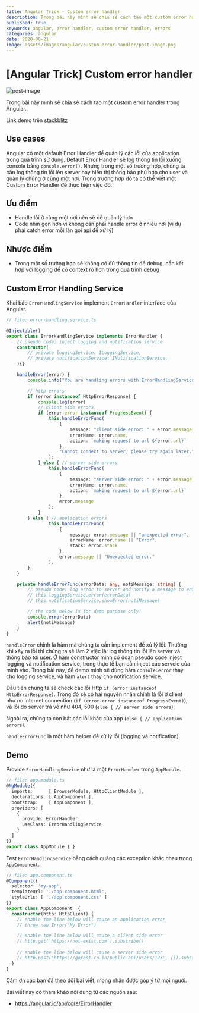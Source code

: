 ```yaml
---
title: Angular Trick - Custom error handler
description: Trong bài này mình sẽ chia sẻ cách tạo một custom error handler trong Angular.
published: true
keywords: angular, error handler, custom error handler, errors
categories: angular
date: 2020-08-21
image: assets/images/angular/custom-error-handler/post-image.png
---
```


# [Angular Trick] Custom error handler

![post-image](assets/images/angular/custom-error-handler/post-image.png)

Trong bài này mình sẽ chia sẻ cách tạo một custom error handler trong Angular.

Link demo trên [stackblitz](https://stackblitz.com/edit/angular-implement-custom-error-handler?file=src/app/error-handling.service.ts)

## Use cases

Angular có một default Error Handler để quản lý các lỗi của application trong quá trình sử dụng. Default Error Handler sẽ log thông tin lỗi xuống console bằng `console.error()`. Nhưng trong một số trường hợp, chúng ta cần log thông tin lỗi lên server hay hiển thị thông báo phù hợp cho user và quản lý chúng ở cùng một nơi. Trong trường hợp đó ta có thể viết một Custom Error Handler để thực hiện việc đó.

## Ưu điểm 

- Handle lỗi ở cùng một nơi nên sẽ dễ quản lý hơn
- Code nhìn gọn hơn vì không cần phải handle error ở nhiều nơi (ví dụ phải catch error mỗi lần gọi api để xử lý)

## Nhược điểm

- Trong một số trường hợp sẽ không có đủ thông tin để debug, cần kết hợp với logging để có context rõ hơn trong quá trình debug

## Custom Error Handling Service

Khai báo `ErrorHandlingService` implement `ErrorHandler` interface của Angular.

```typescript
// file: error-handling.service.ts

@Injectable()
export class ErrorHandlingService implements ErrorHandler {
    // pseudo code: inject logging and notification service
    constructor(
        // private loggingService: ILoggingService,
        // private notificationService: INotificationService,
    ){}

    handleError(error) {
        console.info("You are handling errors with ErrorHandlingService");

        // http errors
        if (error instanceof HttpErrorResponse) {
            console.log(error)
            // client side errors
            if (error.error instanceof ProgressEvent) {
                this.handleErrorFunc(
                    {
                        message: "client side error: " + error.message,
                        errorName: error.name,
                        action: `making request to url ${error.url}`
                    },
                    "Cannot connect to server, please try again later."
                );
            } else { // server side errors
                this.handleErrorFunc(
                    {
                        message: "server side error: " + error.message,
                        errorName: error.name,
                        action: `making request to url ${error.url}`
                    },
                    error.message
                );
            }
        } else { // application errors
                this.handleErrorFunc(
                    {
                        message: error.message || "unexpected error",
                        errorName: error.name || "Error",
                        stack: error.stack
                    },
                    error.message || "Unexpected error."
                );
        }
    }

    private handleErrorFunc(errorData: any, notiMessage: string) {
        // pseudo code: log error to server and notify a message to end user
        // this.loggingService.error(errorData)
        // this.notificationService.showError(notiMessage)

        // the code below is for demo purpose only!
        console.error(errorData)
        alert(notiMessage)
    }
}
```

`handleError` chính là hàm mà chúng ta cần implement để xử lý lỗi. Thường khi xảy ra lỗi thì chúng ta sẽ làm 2 việc là: log thông tin lỗi lên server và thông báo tới user. Ở hàm constructor mình có đoạn pseudo code inject logging và notification service, trong thực tế bạn cần inject các servcie của mình vào. Trong bài này, để demo mình sẽ dùng hàm `console.error` thay cho logging service, và hàm `alert` thay cho notification service.

Đầu tiên chúng ta sẽ check các lỗi Http `if (error instanceof HttpErrorResponse)`. Trong đó sẽ có hai nguyên nhân chính là lỗi ở client như no internet connection (`if (error.error instanceof ProgressEvent)`), và lỗi do server trả về như 404, 500 (`else { // server side errors`). 

Ngoài ra, chúng ta còn bắt các lỗi khác của app (`else { // application errors`).

`handleErrorFunc` là một hàm helper để xử lý lỗi (logging và notification).

## Demo

Provide `ErrorHandlingService` như là một `ErrorHandler` trong `AppModule`.

```typescript
// file: app.module.ts
@NgModule({
  imports:      [ BrowserModule, HttpClientModule ], 
  declarations: [ AppComponent ],
  bootstrap:    [ AppComponent ],
  providers: [
    {
      provide: ErrorHandler,
      useClass: ErrorHandlingService
    }
  ]
})
export class AppModule { }
```

Test `ErrorHandlingService` bằng cách quăng các exception khác nhau trong `AppComponent`.

```typescript
// file: app.component.ts
@Component({
  selector: 'my-app',
  templateUrl: './app.component.html',
  styleUrls: [ './app.component.css' ]
})
export class AppComponent  {
  constructor(http: HttpClient) {
    // enable the line below will cause an application error
    // throw new Error("My Error") 

    // enable the line below will cause a client side error
    // http.get('https://not-exist.com').subscribe()
    
    // enable the line below will cause a server side error
    // http.post('https://gorest.co.in/public-api/users/123', {}).subscribe() 
  }
}
```

Cảm ơn các bạn đã theo dõi bài viết, mong nhận được góp ý từ mọi người.

Bài viết này có tham khảo nội dung từ các nguồn sau: 
- https://angular.io/api/core/ErrorHandler




